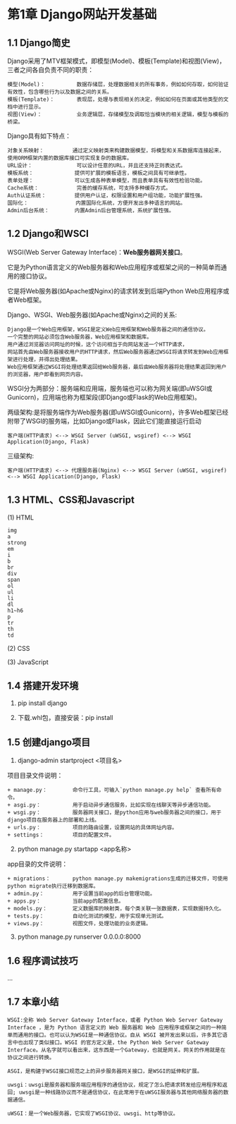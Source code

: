 # 第1章 Django网站开发基础

## 1.1 Django简史

Django采用了MTV框架模式，即模型(Model)、模板(Template)和视图(View)，三者之间各自负责不同的职责：
```text
模型(Model)：          数据存储层，处理数据相关的所有事务，例如如何存取，如何验证有效性，包含哪些行为以及数据之间的关系。
模板(Template)：       表现层，处理与表现相关的决定，例如如何在页面或其他类型的文档中进行显示。
视图(View)：           业务逻辑层，存储模型及调取恰当模块的相关逻辑，模型与模板的桥梁。
```

Django具有如下特点：
```text
对象关系映射：         通过定义映射类来构建数据模型，将模型和关系数据库连接起来，使用ORM框架内置的数据库接口可实现复杂的数据库。
URL设计：              可以设计任意的URL，并且还支持正则表达式。
模板系统：             提供可扩展的模板语言，模板之间具有可继承性。
表单处理：             可以生成各种表单模型，而且表单具有有效性检验功能。
Cache系统：            完善的缓存系统，可支持多种缓存方式。
Auth认证系统：         提供用户认证，权限设置和用户组功能，功能扩展性强。
国际化：               内置国际化系统，方便开发出多种语言的网站。
Admin后台系统：        内置Admin后台管理系统，系统扩展性强。
```

## 1.2 Django和WSCI

WSGI(Web Server Gateway Interface)：**Web服务器网关接口**。

它是为Python语言定义的Web服务器和Web应用程序或框架之间的一种简单而通用的接口协议。

它是将Web服务器(如Apache或Nginx)的请求转发到后端Python Web应用程序或者Web框架。

Django、WSGI、Web服务器(如Apache或Nginx)之间的关系:
```text
Django是一个Web应用框架，WSGI是定义Web应用框架和Web服务器之间的通信协议。
一个完整的网站必须包含Web服务器，Web应用框架和数据库。
用户通过浏览器访问网址的时候，这个访问相当于向网站发送一个HTTP请求，
网站首先由Web服务器接收用户的HTTP请求，然后Web服务器通过WSGI将请求转发到Web应用框架进行处理，并得出处理结果。
Web应用框架通过WSGI将处理结果返回给Web服务器，最后由Web服务器将处理结果返回到用户的浏览器，用户即看到网页内容。
```

WSGI分为两部分：服务端和应用端，服务端也可以称为网关端(即uWSGI或Gunicorn)，应用端也称为框架段(即Django或Flask的Web应用框架)。

两级架构:是将服务端作为Web服务器(即uWSGI或Gunicorn)，许多Web框架已经附带了WSGI的服务端，比如Django或Flask，因此它们能直接运行启动
```text
客户端(HTTP请求) <--> WSGI Server (uWSGI, wsgiref) <--> WSGI Application(Django, Flask)
```

三级架构:
```text
客户端(HTTP请求) <--> 代理服务器(Nginx) <--> WSGI Server (uWSGI, wsgiref) <--> WSGI Application(Django, Flask)
```

## 1.3 HTML、CSS和Javascript

(1) HTML

```
img
a
strong
em
i
b
br
div
span
ol
ul
li
dl
h1~h6
p
tr
th
td
```

(2) CSS


(3) JavaScript


## 1.4 搭建开发环境

1. pip install django

2. 下载.whl包，直接安装：pip install <filepath>


## 1.5 创建django项目

1. django-admin startproject <项目名>

项目目录文件说明：
```text
+ manage.py：        命令行工具，可输入`python manage.py help` 查看所有命令。
+ asgi.py：          用于启动异步通信服务，比如实现在线聊天等异步通信功能。
+ wsgi.py：          服务器网关接口，是python应用与web服务器之间的接口，用于django项目在服务器上的部署和上线。
+ urls.py：          项目的路由设置，设置网站的具体网址内容。
+ settings：         项目的配置文件。
```

2. python manage.py startapp <app名称>

app目录的文件说明：
```text
+ migrations：       python manage.py makemigrations生成的迁移文件，可使用python migrate执行迁移到数据库。
+ admin.py：         用于设置当前app的后台管理功能。
+ apps.py：          当前app的配置信息。
+ models.py：        定义数据库的映射类，每个类关联一张数据表，实现数据持久化。
+ tests.py：         自动化测试的模型，用于实现单元测试。
+ views.py：         视图文件，处理功能的业务逻辑。
```

3. python manage.py runserver 0.0.0.0:8000


## 1.6 程序调试技巧
...

## 1.7 本章小结

```
WSGI:全称 Web Server Gateway Interface，或者 Python Web Server Gateway Interface ，是为 Python 语言定义的 Web 服务器和 Web 应用程序或框架之间的一种简单而通用的接口。也可以认为WSGI是一种通信协议。自从 WSGI 被开发出来以后，许多其它语言中也出现了类似接口。WSGI 的官方定义是，the Python Web Server Gateway Interface。从名字就可以看出来，这东西是一个Gateway，也就是网关。网关的作用就是在协议之间进行转换。

ASGI，是构建于WSGI接口规范之上的异步服务器网关接口，是WSGI的延伸和扩展。

uwsgi：uwsgi是服务器和服务端应用程序的通信协议，规定了怎么把请求转发给应用程序和返回; uwsgi是一种线路协议而不是通信协议，在此常用于在uWSGI服务器与其他网络服务器的数据通信。

uWSGI：是一个Web服务器，它实现了WSGI协议、uwsgi、http等协议。
```